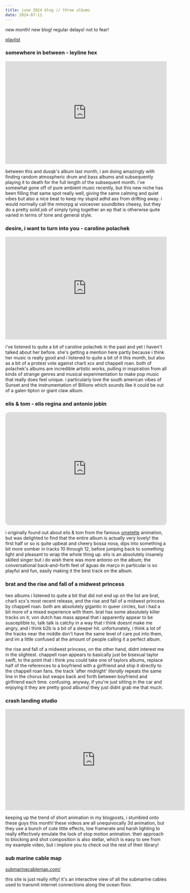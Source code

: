 ```yaml
---
title: june 2024 blog // three albums
date: 2024-07-11
---
```


<img style="display:none;" src="/_assets/img/blog/june2024.jpg"></img>

new month! new blog! regular delays! not to fear!

[playlist](https://open.spotify.com/playlist/3lnQv7vGxhu1RAEcVE3QeO)

### somewhere in between - leyline hex

<iframe style="border: 0; width: 100%; height: 320px;" src="https://bandcamp.com/EmbeddedPlayer/album=943908896/size=large/bgcol=ffffff/linkcol=0687f5/artwork=small/transparent=true/" seamless><a href="https://leylinehex.bandcamp.com/album/somewhere-in-between">somewhere in Between by Leyline Hex</a></iframe>

between this and dusqk's album last month, i am doing amazingly with finding random atmospheric drum and bass albums and subsequently playing it to death for the full length of the subsequent month. i've somewhat gone off of pure ambient music recently, but this new niche has been filling that same spot really well, giving the same calming and quiet vibes but also a nice beat to keep my stupid adhd ass from drifting away. i would normally call the mmorpg ai voiceover soundbites cheesy, but they do a pretty solid job of simply tying together an ep that is otherwise quite varied in terms of tone and general style.

### desire, i want to turn into you - caroline polachek

<iframe style="border: 0; width: 100%; height: 320px;" src="https://bandcamp.com/EmbeddedPlayer/album=1842192137/size=large/bgcol=ffffff/linkcol=0687f5/artwork=small/transparent=true/" seamless><a href="https://carolinepolachek.bandcamp.com/album/desire-i-want-to-turn-into-you">Desire, I Want To Turn Into You by Caroline Polachek</a></iframe>

i've listened to quite a bit of caroline polachek in the past and yet i haven't talked about her before. she's getting a mention here partly because i think her music is really good and i listened to quite a bit of it this month, but also as a bit of a protest vote against charli xcx and chappell roan. both of polachek's albums are incredible artistic works, pulling in inspiration from all kinds of strange genres and musical experimentation to make pop music that really does feel unique. i particularly love the south american vibes of Sunset and the instrumentation of Billions which sounds like it could be out of a galen tipton or giant claw album.

### elis & tom - elis regina and antonio jobin

<iframe style="border-radius:12px" src="https://open.spotify.com/embed/album/3SE9n6EaVOJ81KA1KPLUWS?utm_source=generator" width="100%" height="352" frameBorder="0" allowfullscreen="" allow="autoplay; clipboard-write; encrypted-media; fullscreen; picture-in-picture" loading="lazy"></iframe>

i originally found out about elis & tom from the famous [omelette](https://www.youtube.com/watch?v=OCp_G6J0m6g) animation, but was delighted to find that the entire album is actually very lovely! the first half or so is quite upbeat and cheery bossa nova, dips into something a bit more somber in tracks 10 through 12, before jumping back to something light and pleasant to wrap the whole thing up. elis is an absolutely insanely skilled singer but i do wish there was more antonio on the album; the conversational back-and-forth feel of águas de março in particular is so playful and fun, easily making it the best track on the album.

### brat and the rise and fall of a midwest princess

two albums i listened to quite a bit that did not end up on the list are brat, charli xcx's most recent release, and the rise and fall of a midwest princess by chappell roan. both are absolutely gigantic in queer circles, but i had a bit more of a mixed experience with them. brat has some absolutely killer tracks on it; von dutch has mass appeal that i apparently appear to be susceptible to, talk talk is catchy in a way that i think doesnt make me angry, and i think b2b is a bit of a sleeper hit. unfortunately, i think a lot of the tracks near the middle don't have the same level of care put into them, and im a little confused at the amount of people calling it a perfect album.

the rise and fall of a midwest princess, on the other hand, didnt interest me in the slightest. chappell roan appears to basically just be bisexual taylor swift, to the point that i think you could take one of taylors albums, replace half of the references to a boyfriend with a girlfriend and ship it directly to the chappell roan fans. the track 'after midnight' _literally_ repeats the same line in the chorus but swaps back and forth between boyfriend and girlfriend each time. confusing. anyway, if you're just sitting in the car and enjoying it they are pretty good albums! they just didnt grab me that much.

### crash landing studio

<iframe width="560" height="315" src="https://www.youtube-nocookie.com/embed/ZYa1yhdljoY?si=DIuUah_8gWMVc4ok" title="YouTube video player" frameborder="0" allow="accelerometer; autoplay; clipboard-write; encrypted-media; gyroscope; picture-in-picture; web-share" referrerpolicy="strict-origin-when-cross-origin" allowfullscreen></iframe>

keeping up the trend of short animation in my blogposts, i stumbled onto these guys this month! these videos are all unequivocally 3d animation, but they use a bunch of cute little effects, low framerate and harsh lighting to really effectively emulate the look of stop motion animation. their approach to blocking and shot composition is also stellar, which is easy to see from my example video, but i implore you to check out the rest of their library!

### sub marine cable map

[submarinecablemap.com/](https://www.submarinecablemap.com/)

this site is just really nifty! it's an interactive view of all the submarine cables used to transmit internet connections along the ocean floor.